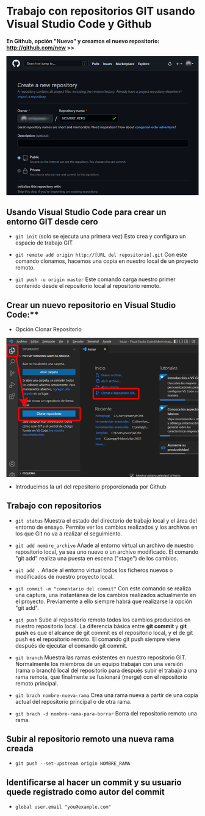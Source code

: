 
# Trabajo con repositorios GIT usando Visual Studio Code y Github
	

**En Github, opción "Nuevo" y creamos el nuevo repositorio: http://github.com/new >>**

![Image text](https://github.com/enriquesaez/EGS-Layout-Monitor/blob/master/useful/img-create-repo.png)



## Usando Visual Studio Code para crear un entorno GIT desde cero

- `git init` (solo se ejecuta una primera vez) Esto crea y configura un espacio de trabajo GIT

- `git remote add origin http://[URL del repositorio].git` Con este comando clonamos, hacemos una copia en nuestro local de un proyecto remoto.

- `git push -u origin master` Este comando carga nuestro primer contenido desde el repositorio local al repositorio remoto.

## Crear un nuevo repositorio en Visual Studio Code:**

- Opción Clonar Repositorio

![Image text](https://github.com/enriquesaez/EGS-Layout-Monitor/blob/master/useful/img-clone-repository.png)

- Introducimos la url del repositorio proporcionada por Github



## Trabajo con repositorios


- `git status` 
Muestra el estado del directorio de trabajo local y el área del entorno de ensayo. 
Permite ver los cambios realizados y los archivos en los que Git no va a realizar el seguimiento. 

- `git add nombre_archivo`
Añade al entorno virtual un archivo de nuestro repositorio local, ya sea uno nuevo o un archivo modificado. 
El comando "git add" realiza una puesta en escena ("stage") de los cambios. 

- `git add .`
Añade al entorno virtual todos los ficheros nuevos o modificados de nuestro proyecto local.

- `git commit -m "comentario del commit"`
Con este comando se realiza una captura, una instantánea de los cambios realizados actualmente en el proyecto. 
Previamente a ello siempre habrá que realizarse la opción "git add".

- `git push`
Sube al repositorio remoto todos los cambios producidos en nuestro repositorio local.
La diferencia básica entre **git commit** y **git push** es que el alcance de git commit es el repositorio local, y el de git push es el repositorio remoto. 
El comando git push siempre viene después de ejecutar el comando git commit.

- `git branch`
Muestra las ramas existentes en nuestro repositorio GIT. Normalmente los miembros de un equipo trabajan con una versión (rama o branch) local del repositorio para después subir el trabajo a una rama remota, que finalmente se fusionará (merge) con el repositorio remoto principal.

- `git brach nombre-nueva-rama`
Crea una rama nueva a partir de una copia actual del repositorio principal o de otra rama.

- `git brach -d nombre-rama-para-borrar`
Borra del repositorio remoto una rama.

## Subir al repositorio remoto una nueva rama creada

- `git push --set-upstream origin NOMBRE_RAMA`

## Identificarse al hacer un commit y su usuario quede registrado como autor del commit

- `global user.email "you@example.com"`
